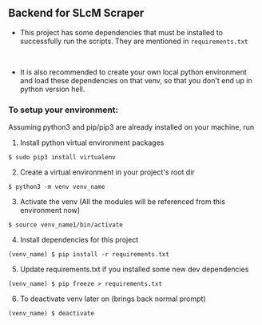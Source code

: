 ## Backend for SLcM Scraper

* This project has some dependencies that must be installed to successfully run the scripts. They are mentioned in `requirements.txt`
<br>

* It is also recommended to create your own local python environment and load these dependencies on that venv, so that you don't end up in python version hell.<br>

### To setup your environment:

Assuming python3 and pip/pip3 are already installed on your machine, run

1. Install python virtual environment packages
```
$ sudo pip3 install virtualenv 
```

2. Create a virtual environment in your project's root dir
```
$ python3 -m venv venv_name
```

3. Activate the venv (All the modules will be referenced from this environment now)
```
$ source venv_name1/bin/activate
```

4. Install dependencies for this project
```
(venv_name) $ pip install -r requirements.txt
```

5. Update requirements.txt if you installed some new dev dependencies
```
(venv_name) $ pip freeze > requirements.txt
```

6. To deactivate venv later on (brings back normal prompt)
```
(venv_name) $ deactivate
```
